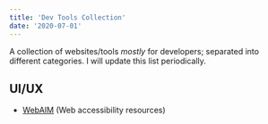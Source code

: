 ```yaml
---
title: 'Dev Tools Collection'
date: '2020-07-01'
---
```


A collection of websites/tools _mostly_ for developers; separated into different categories. I will update this list periodically.

## UI/UX

- [WebAIM](https://webaim.org) (Web accessibility resources)
